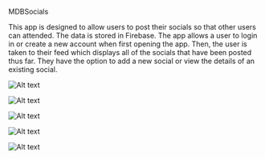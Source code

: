 MDBSocials

This app is designed to allow users to post their socials so that other users can attended. The data is stored in Firebase. The app allows a user to login in or create a new account when first opening the app. Then, the user is taken to their feed which displays all of the socials that have been posted thus far. They have the option to add a new social or view the details of an existing social. 

![Alt text](/screenshots/login.png?raw=true "Start Screen")

![Alt text](/screenshots/signUp.png?raw=true "Main Screen")

![Alt text](/screenshots/feed.png?raw=true "Statistics Screen")

![Alt text](/screenshots/newSocial.png?raw=true "Statistics Screen")

![Alt text](/screenshots/details.png?raw=true "Statistics Screen")
